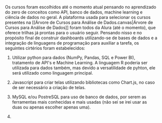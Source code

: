Os cursos foram escolhidos até o momento atual pensando no aprendizado do zero de conceitos como API, banco de dados, machine learning e ciência de dados no geral. A plataforma usada para selecionar os cursos presentes na [[Árvore de Cursos para Análise de Dados.canvas|Árvore de Cursos para Análise de Dados]] foram todos da Alura (até o momento), que oferece trilhas já prontas para o usuário seguir. Pensando nisso e no propósito final de construir dashboards utilizando-se de bases de dados e a integração de linguagens de programação para auxiliar a tarefa, os seguintes cirtérios foram estabelecidos:

1. Utilizar python para dados (NumPy, Pandas, SQL e Power BI), tratamento de API's e Machine Learning. A linguagem R poderia ser utilizada para dados também, mas devido a versatilidade de pyhton, ele será utilizado como linguagem principal.

2. Javascript para criar telas utilizando bibliotecas como Chart.js, no caso de ser necessário a criação de telas.

3. MySQL e/ou PostreSQL para uso de banco de dados, por serem as ferramentas mais conhecidas e mais usadas (não sei se irei usar as duas ou apenas escolher apenas uma).

4. 
